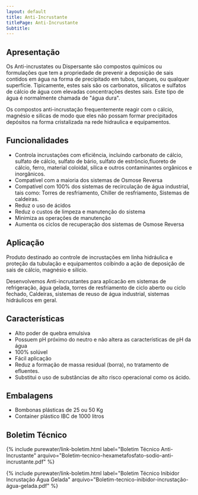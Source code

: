 ```yaml
---
layout: default
title: Anti-Incrustante
titlePage: Anti-Incrustante
Subtitle: 
---
```


## Apresentação

Os Anti-incrustates ou Dispersante são compostos químicos ou formulações que tem a propriedade de prevenir a deposição de sais contidos em água na forma de precipitado em tubos, tanques, ou qualquer superfície. Tipicamente, estes sais são os carbonatos, silicatos e sulfatos de cálcio de água com elevadas concentrações destes sais. Este tipo de água é normalmente chamada de "água dura".

Os compostos anti-incrustação frequentemente reagir com o cálcio, magnésio e silicas de modo que eles não possam formar precipitados depósitos na forma cristalizada na rede hidraulica e equipamentos.

## Funcionalidades

- Controla incrustações com eficiência, incluindo carbonato de cálcio, sulfato de cálcio, sulfato de bário, sulfato de estrôncio,fluoreto de cálcio, ferro, material coloidal, sílica e outros contaminantes orgânicos e inorgânicos.
- Compatível com a maioria dos sistemas de Osmose Reversa
- Compatível com 100% dos sistemas de recirculação de água industrial, tais como: Torres de resfriamento, Chiller de resfriamento, Sistemas de caldeiras.
- Reduz o uso de ácidos 
- Reduz o custos de limpeza e manutenção do sistema 
- Minimiza as operações de manutenção 
- Aumenta os ciclos de recuperação dos sistemas de Osmose Reversa


## Aplicação
Produto destinado ao controle de incrustações em linha hidráulica e proteção da tubulação e equipamentos coibindo a ação de deposição de sais de cálcio, magnésio e silício.

Desenvolvemos Anti-incrustantes para aplicacão em sistemas de refrigeração, água gelada, torres de resfriamento de ciclo aberto ou ciclo fechado, Caldeiras, sistemas de reuso de água industrial, sistemas hidráulicos em geral.

## Características

- Alto poder de quebra emulsiva
- Possuem pH próximo do neutro e não altera as características de pH da água
- 100% solúvel
- Fácil aplicação
- Reduz a formação de massa residual (borra), no tratamento de efluentes.
- Substitui o uso de substâncias de alto risco operacional como os ácido.

## Embalagens

- Bombonas plásticas de 25 ou 50 Kg
- Container plástico IBC de 1000 litros

## Boletim Técnico

{% include purewater/link-boletim.html 
   label="Boletim Técnico Anti-Incrustante" 
   arquivo="Boletim-tecnico-hexametafosfato-sodio-anti-incrustante.pdf" %}

{% include purewater/link-boletim.html 
   label="Boletim Técnico Inibidor Incrustação Água Gelada" 
   arquivo="Boletim-tecnico-inibidor-incrustação-água-gelada.pdf" %}
